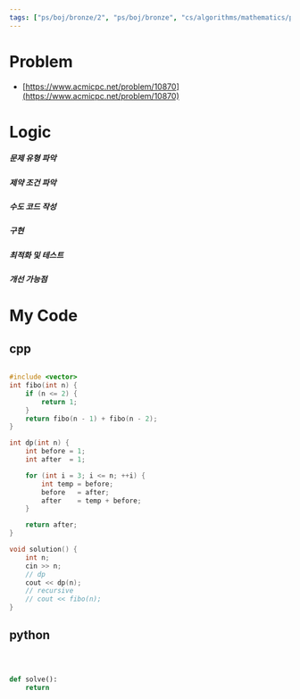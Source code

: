 ```yaml
---
tags: ["ps/boj/bronze/2", "ps/boj/bronze", "cs/algorithms/mathematics/ps","cs/algorithms/implementation/ps"]
---
```


# Problem
- [https://www.acmicpc.net/problem/10870](https://www.acmicpc.net/problem/10870)

# Logic
##### 문제 유형 파악

##### 제약 조건 파악

##### 수도 코드 작성

##### 구현

##### 최적화 및 테스트

##### 개선 가능점

# My Code

## cpp

```cpp title="boj/10870.cpp"

#include <vector>
int fibo(int n) {
    if (n <= 2) {
        return 1;
    }
    return fibo(n - 1) + fibo(n - 2);
}

int dp(int n) {
    int before = 1;
    int after  = 1;

    for (int i = 3; i <= n; ++i) {
        int temp = before;
        before   = after;
        after    = temp + before;
    }

    return after;
}

void solution() {
    int n;
    cin >> n;
    // dp
    cout << dp(n);
    // recursive
    // cout << fibo(n);
}


```

## python

```python title="boj/10870.py"



def solve():
    return


```
